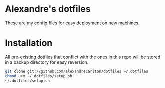 # Alexandre's dotfiles

These are my config files for easy deployment on new machines.

# Installation
All pre-existing dotfiles that conflict with the ones in this repo will be stored in a backup directory for easy reversion.

```bash
git clone git://github.com/alexandrecarlton/dotfiles ~/.dotfiles
chmod u+x ~/.dotfiles/setup.sh
~/.dotfiles/setup.sh
```
